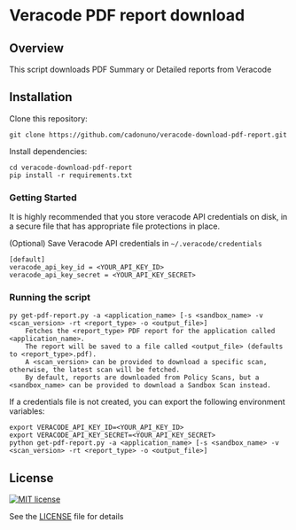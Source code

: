 # Veracode PDF report download

## Overview

This script downloads PDF Summary or Detailed reports from Veracode

## Installation

Clone this repository:

    git clone https://github.com/cadonuno/veracode-download-pdf-report.git

Install dependencies:

    cd veracode-download-pdf-report
    pip install -r requirements.txt

### Getting Started

It is highly recommended that you store veracode API credentials on disk, in a secure file that has 
appropriate file protections in place.

(Optional) Save Veracode API credentials in `~/.veracode/credentials`

    [default]
    veracode_api_key_id = <YOUR_API_KEY_ID>
    veracode_api_key_secret = <YOUR_API_KEY_SECRET>
    
### Running the script
    py get-pdf-report.py -a <application_name> [-s <sandbox_name> -v <scan_version> -rt <report_type> -o <output_file>]
        Fetches the <report_type> PDF report for the application called <application_name>.
        The report will be saved to a file called <output_file> (defaults to <report_type>.pdf).
        A <scan_version> can be provided to download a specific scan, otherwise, the latest scan will be fetched.
        By default, reports are downloaded from Policy Scans, but a <sandbox_name> can be provided to download a Sandbox Scan instead.

If a credentials file is not created, you can export the following environment variables:

    export VERACODE_API_KEY_ID=<YOUR_API_KEY_ID>
    export VERACODE_API_KEY_SECRET=<YOUR_API_KEY_SECRET>
    python get-pdf-report.py -a <application_name> [-s <sandbox_name> -v <scan_version> -rt <report_type> -o <output_file>]

## License

[![MIT license](https://img.shields.io/badge/License-MIT-blue.svg)](LICENSE)

See the [LICENSE](LICENSE) file for details
